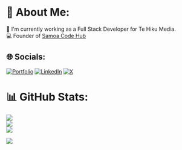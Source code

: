 # 💫 About Me:
🔭 I'm currently working as a Full Stack Developer for Te Hiku Media.<br>💻 Founder of <a href="https://www.samoacodehub.org" target="_blank">Samoa Code Hub</a>

## 🌐 Socials:
[![Portfolio](https://img.shields.io/badge/Portfolio-%23000000.svg?style=for-the-badge&logo=firefox&logoColor=#FF7139)](https://andrewesterlund.com) 
[![LinkedIn](https://img.shields.io/badge/linkedin-%230077B5.svg?style=for-the-badge&logo=linkedin&logoColor=white)](https://www.linkedin.com/in/andrewesterlund/) 
[![X](https://img.shields.io/badge/X-%23000000.svg?style=for-the-badge&logo=X&logoColor=white)](https://twitter.com/andrewesterlund) 


# 📊 GitHub Stats:
![](https://github-readme-stats.vercel.app/api?username=westerandr&theme=dark&hide_border=false&include_all_commits=true&count_private=true)<br/>
![](https://github-readme-streak-stats.herokuapp.com/?user=westerandr&theme=dark&hide_border=false)<br/>
![](https://github-readme-stats.vercel.app/api/top-langs/?username=westerandr&theme=dark&hide_border=false&include_all_commits=true&count_private=true&layout=compact)

[![](https://visitcount.itsvg.in/api?id=westerandr&icon=0&color=0)](https://visitcount.itsvg.in)
